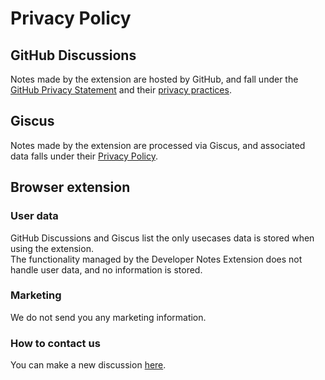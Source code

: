 # Privacy Policy
## GitHub Discussions
Notes made by the extension are hosted by GitHub, and fall under the [GitHub Privacy Statement](https://docs.github.com/en/site-policy/privacy-policies/github-privacy-statement) and their [privacy practices](https://docs.github.com/en/site-policy/privacy-policies/global-privacy-practices).

## Giscus
Notes made by the extension are processed via Giscus, and associated data falls under their [Privacy Policy](https://github.com/giscus/giscus/blob/main/PRIVACY-POLICY.md).

## Browser extension
### User data
GitHub Discussions and Giscus list the only usecases data is stored when using the extension.  
The functionality managed by the Developer Notes Extension does not handle user data, and no information is stored.

### Marketing
We do not send you any marketing information.

### How to contact us
You can make a new discussion [here](https://github.com/orgs/Developer-Notes-Extension/discussions).
